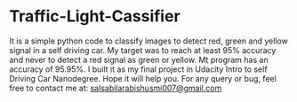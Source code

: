 # Traffic-Light-Cassifier
It is a simple python code to classify images to detect red, green and yellow signal in a self driving car. 
My target was to reach at least 95% accuracy and never to detect a red signal as green or yellow. Mt program has an
accuracy of 95.95%. I built it as my final project in Udacity Intro to self Driving Car Nanodegree. Hope it will help you. 
For any query or bug, feel free to contact me at: salsabilarabishusmi007@gmail.com
